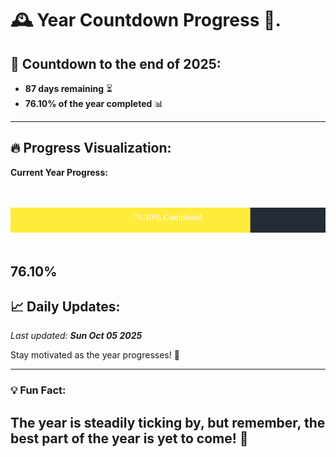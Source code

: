 
# &#x1F570; **Year Countdown Progress** &#x1F389;.

## &#x1F4C5; Countdown to the end of 2025:
- **87 days remaining** &#x23F3;
- **76.10% of the year completed** &#x1F4CA;

---

## &#x1F525; **Progress Visualization**:

**Current Year Progress:**

<br><br>
![Progress Bar](https://raw.githubusercontent.com/dayanidigv/year-countdown-progress/main/progress-bar.svg)
<br><br>

**76.10%**
---

## &#x1F4C8; **Daily Updates**:

_Last updated: **Sun Oct 05 2025**_

Stay motivated as the year progresses! &#x1F680;

--- 

### &#x1F4A1; **Fun Fact:**
The year is steadily ticking by, but remember, the best part of the year is yet to come! &#x1F31F;
---
